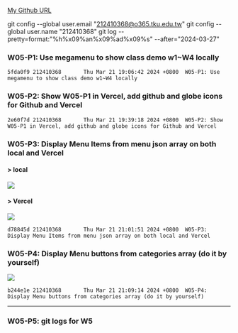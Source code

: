 [My Github URL](https://github.com/github212410368/1122-js-demo-212410368.git)

git config --global user.email "212410368@o365.tku.edu.tw"
git config --global user.name "212410368"
git log --pretty=format:"%h%x09%an%x09%ad%x09%s" --after="2024-03-27"

### W05-P1: Use megamenu to show class demo w1~W4 locally

```
5fda0f9 212410368       Thu Mar 21 19:06:42 2024 +0800  W05-P1: Use megamenu to show class demo w1~W4 locally
```

### W05-P2: Show W05-P1 in Vercel, add github and globe icons for Github and Vercel

```
2e60f7d 212410368       Thu Mar 21 19:39:18 2024 +0800  W05-P2: Show W05-P1 in Vercel, add github and globe icons for Github and Vercel

```

### W05-P3: Display Menu Items from menu json array on both local and Vercel

#### > local

![](w05-p3-1.png)

#### > Vercel

![](w05-p3-2.png)

```
d78845d 212410368       Thu Mar 21 21:01:51 2024 +0800  W05-P3: Display Menu Items from menu json array on both local and Vercel
```

### W05-P4: Display Menu buttons from categories array (do it by yourself)

![](w05-p4.png)

```
b244e1e 212410368       Thu Mar 21 21:09:14 2024 +0800  W05-P4: Display Menu buttons from categories array (do it by yourself)
```

---

### W05-P5: git logs for W5

```

```
